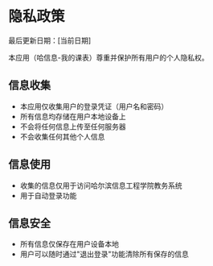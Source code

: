 # 隐私政策

最后更新日期：[当前日期]

本应用（哈信息-我的课表）尊重并保护所有用户的个人隐私权。

## 信息收集

- 本应用仅收集用户的登录凭证（用户名和密码）
- 所有信息均存储在用户本地设备上
- 不会将任何信息上传至任何服务器
- 不会收集任何其他个人信息

## 信息使用

- 收集的信息仅用于访问哈尔滨信息工程学院教务系统
- 用于自动登录功能

## 信息安全

- 所有信息仅保存在用户设备本地
- 用户可以随时通过"退出登录"功能清除所有保存的信息
